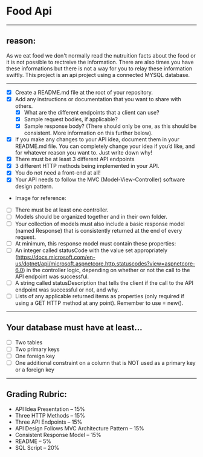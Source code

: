 # Food Api
---
## reason:
As we eat food we don't normally read the nutruition facts about the food or it is not possible to rectreive the information. There are also times you have these informations but there is not a way for you to relay these information swiftly.
This project is an api project using a connected MYSQL database.

---
- [x]	Create a README.md file at the root of your repository. 
  - [x] Add any instructions or documentation that you want to share with others. 
    - [x]	What are the different endpoints that a client can use? 
    - [x] Sample request bodies, if applicable? 
    - [x]	Sample response body? (There should only be one, as this should be consistent. More information on this further below). 
  - [x]	If you make any changes to your API idea, document them in your README.md file. You can completely change your idea if you’d like, and for whatever reason you want to. Just write down why! 
- [x]	There must be at least 3 different API endpoints 
- [x]	3 different HTTP methods being implemented in your API. 
- [x]	You do not need a front-end at all! 
- [x]	Your API needs to follow the MVC (Model-View-Controller) software design pattern.
- 	Image for reference: 



- [ ]	There must be at least one controller.
- [ ]	Models should be organized together and in their own folder. 
 - [ ]	Your collection of models must also include a basic response model (named Response) that is consistently returned at the end of every request. 
  - [ ]	At minimum, this response model must contain these properties:
  - [ ]	An integer called statusCode with the value set appropriately (https://docs.microsoft.com/en-us/dotnet/api/microsoft.aspnetcore.http.statuscodes?view=aspnetcore-6.0) in the controller logic, depending on whether or not the call to the API endpoint was successful. 
  - [ ]	A string called statusDescription that tells the client if the call to the API endpoint was successful or not, and why.  
  - [ ]	Lists of any applicable returned items as properties (only required if using a GET HTTP method at any point). Remember to use = new(). 

---
## Your database must have at least… 

- [ ]	Two tables
- [ ]	Two primary keys
- [ ]	One foreign key
- [ ]	One additional constraint on a column that is NOT used as a primary key or a foreign key 
---
## Grading Rubric: 

- API Idea Presentation – 15% 
- Three HTTP Methods – 15% 
- Three API Endpoints – 15% 
- API Design Follows MVC Architecture Pattern – 15% 
- Consistent Response Model – 15% 
- README – 5% 
- SQL Script – 20%
